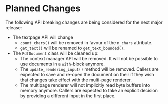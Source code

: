 <!-- SPDX-FileCopyrightText: 2022 geisserml <geisserml@gmail.com> -->
<!-- SPDX-License-Identifier: CC-BY-4.0 -->

# Planned Changes

<!-- Currently, no API breaking changes are planned. -->

The following API breaking changes are being considered for the next major release:
- The textpage API will change
  * `count_chars()` will be removed in favour of the `n_chars` attribute.
  * `get_text()` will be renamed to `get_text_bounded()`.
- The `PdfDocument` class will be cleaned up:
  * The context manager API will be removed. It will not be possible to use documents in a `with`-block anymore.
  * The `update_rendering_input()` method will be removed.
    Callers are expected to save and re-open the document on their if they wish that changes take effect with the multi-page renderer.
  * The multipage renderer will not implicitly read byte buffers into memory anymore.
    Callers are expected to take an explicit decision by providing a different input in the first place.
